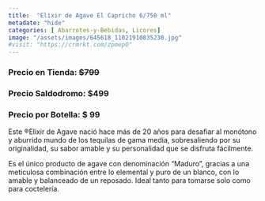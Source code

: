 ```yaml
---
title:  "Elixir de Agave El Capricho 6/750 ml"
metadate: "hide"
categories: [ Abarrotes-y-Bebidas, Licores]
image: "/assets/images/645618_11021910835230.jpg"
#visit: "https://crmrkt.com/zpmep0"
---
```


### Precio en Tienda:  ~~$799~~
### Precio Saldodromo:   $499
### Precio por Botella:  $ 99

Este ®Elixir de Agave nació hace más de 20 años para desafiar al monótono y aburrido mundo de los tequilas de gama media, sobresaliendo por su originalidad, su sabor amable y su personalidad que se disfruta fácilmente. 

Es el único producto de agave con denominación “Maduro”, gracias a una meticulosa combinación entre lo elemental y puro de un blanco, con lo amable y balanceado de un reposado. Ideal tanto para tomarse solo como para coctelería.
